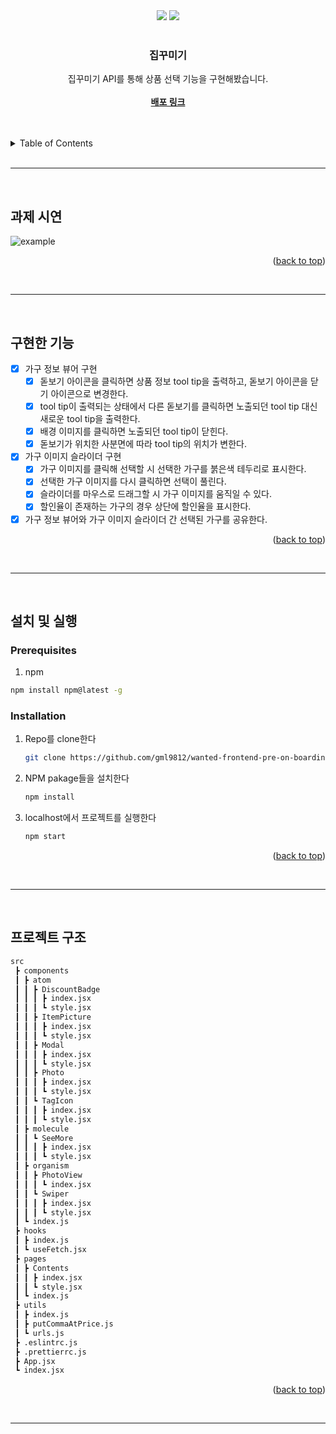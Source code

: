 <div id="top"></div>

<!-- PROJECT SHIELDS -->
<div align='center'>
  <img src="https://img.shields.io/badge/JavaScript-F7DF1E?style=for-the-badge&logo=javascript&logoColor=black"/>
  <img src="https://img.shields.io/badge/React-61DAFB?style=for-the-badge&logo=React&logoColor=blue"/>
</div>

<!-- PROJECT LOGO -->
<br />
<div align="center">

  <h3 align="center">집꾸미기</h3>

  <p align="center">
    집꾸미기 API를 통해 상품 선택 기능을 구현해봤습니다.
    <br />
    <br />
    <a href="https://yummy-sk.github.io/ggumim/"><strong>배포 링크</strong></a>
  </p>
</div>

<br>

<br>

<details>
  <summary>Table of Contents</summary>
  <ol>
    <li><a href="#과제-소개">과제 소개</a></li>
    <li><a href="#구현한-기능">구현한 기능</a></li>
    <li>
      <a href="#설치-및-실행">설치 및 실행
      <ul>
        <li><a href="#prerequisites">Prerequisites</a></li>
        <li><a href="#installation">Installation</a></li>
      </ul>
    </li>
    <li><a href="#프로젝트-구조">프로젝트 </a></li>
  </ol>
</details>

<br>
<hr>
<br>

<!-- 과제 소개 -->

## 과제 시연

![example](https://i.ibb.co/DRV0gf2/ezgif-5-7f2677cae8.gif)

<p align="right">(<a href="#top">back to top</a>)</p>

<br>
<hr>
<br>

<!-- 구현한 기능 -->

## 구현한 기능

-   [x] 가구 정보 뷰어 구현
    -   [x] 돋보기 아이콘을 클릭하면 상품 정보 tool tip을 출력하고, 돋보기 아이콘을 닫기 아이콘으로 변경한다.
    -   [x] tool tip이 출력되는 상태에서 다른 돋보기를 클릭하면 노출되던 tool tip 대신 새로운 tool tip을 출력한다.
    -   [x] 배경 이미지를 클릭하면 노출되던 tool tip이 닫힌다.
    -   [x] 돋보기가 위치한 사분면에 따라 tool tip의 위치가 변한다.
-   [x] 가구 이미지 슬라이더 구현
    -   [x] 가구 이미지를 클릭해 선택할 시 선택한 가구를 붉은색 테두리로 표시한다.
    -   [x] 선택한 가구 이미지를 다시 클릭하면 선택이 풀린다.
    -   [x] 슬라이더를 마우스로 드래그할 시 가구 이미지를 움직일 수 있다.
    -   [x] 할인율이 존재하는 가구의 경우 상단에 할인율을 표시한다.
-   [x] 가구 정보 뷰어와 가구 이미지 슬라이더 간 선택된 가구를 공유한다.

<p align="right">(<a href="#top">back to top</a>)</p>

<br>
<hr>
<br>

<!-- 설치 및 실행 -->

## 설치 및 실행

### Prerequisites

1. npm

```sh
npm install npm@latest -g
```

### Installation

1. Repo를 clone한다
    ```sh
    git clone https://github.com/gml9812/wanted-frontend-pre-on-boarding-mission.git
    ```
2. NPM pakage들을 설치한다
    ```sh
    npm install
    ```
3. localhost에서 프로젝트를 실행한다
    ```sh
    npm start
    ```

<p align="right">(<a href="#top">back to top</a>)</p>

<br>
<hr>
<br>

<!-- 프로젝트 구조 -->

## 프로젝트 구조

```bash
src
 ┣ components
 ┃ ┣ atom
 ┃ ┃ ┣ DiscountBadge
 ┃ ┃ ┃ ┣ index.jsx
 ┃ ┃ ┃ ┗ style.jsx
 ┃ ┃ ┣ ItemPicture
 ┃ ┃ ┃ ┣ index.jsx
 ┃ ┃ ┃ ┗ style.jsx
 ┃ ┃ ┣ Modal
 ┃ ┃ ┃ ┣ index.jsx
 ┃ ┃ ┃ ┗ style.jsx
 ┃ ┃ ┣ Photo
 ┃ ┃ ┃ ┣ index.jsx
 ┃ ┃ ┃ ┗ style.jsx
 ┃ ┃ ┗ TagIcon
 ┃ ┃ ┃ ┣ index.jsx
 ┃ ┃ ┃ ┗ style.jsx
 ┃ ┣ molecule
 ┃ ┃ ┗ SeeMore
 ┃ ┃ ┃ ┣ index.jsx
 ┃ ┃ ┃ ┗ style.jsx
 ┃ ┣ organism
 ┃ ┃ ┣ PhotoView
 ┃ ┃ ┃ ┗ index.jsx
 ┃ ┃ ┗ Swiper
 ┃ ┃ ┃ ┣ index.jsx
 ┃ ┃ ┃ ┗ style.jsx
 ┃ ┗ index.js
 ┣ hooks
 ┃ ┣ index.js
 ┃ ┗ useFetch.jsx
 ┣ pages
 ┃ ┣ Contents
 ┃ ┃ ┣ index.jsx
 ┃ ┃ ┗ style.jsx
 ┃ ┗ index.js
 ┣ utils
 ┃ ┣ index.js
 ┃ ┣ putCommaAtPrice.js
 ┃ ┗ urls.js
 ┣ .eslintrc.js
 ┣ .prettierrc.js
 ┣ App.jsx
 ┗ index.jsx
```

<p align="right">(<a href="#top">back to top</a>)</p>

<br>
<hr>
<br>
